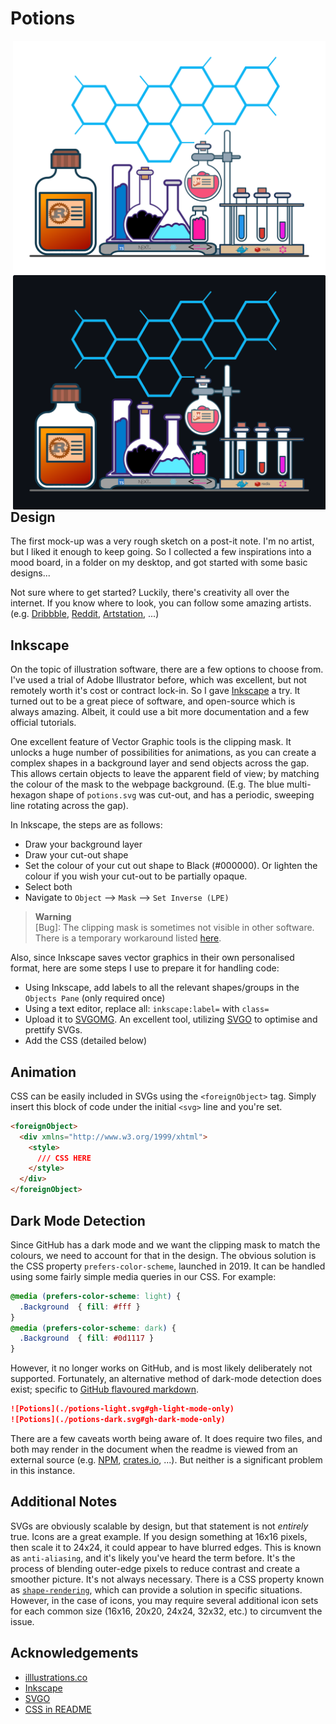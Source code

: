 # Potions

<img align="right" width="500" src="https://raw.githubusercontent.com/NashJames/Potions/master/src/potions-light.svg?sanitize=true#gh-light-mode-only" />
<img align="right" width="500" src="https://raw.githubusercontent.com/NashJames/Potions/master/src/potions-dark.svg?sanitize=true#gh-dark-mode-only" />

## Design

The first mock-up was a very rough sketch on a post-it note. I'm no artist, but I liked it enough to keep going. So I collected a few inspirations into a mood board, in a folder on my desktop, and got started with some basic designs...

Not sure where to get started? Luckily, there's creativity all over the internet. If you know where to look, you can follow some amazing artists. (e.g. [Dribbble](https://dribbble.com/shots/5781741-Potion-of-Wisdom-Speedpaint), [Reddit](https://www.reddit.com/r/Design/comments/b68bvu/heres_a_quick_breakdowntutorial_on_how_i_animate/), [Artstation](https://www.artstation.com/artwork/9m18kN), ...)

## Inkscape

On the topic of illustration software, there are a few options to choose from. I've used a trial of Adobe Illustrator before, which was excellent, but not remotely worth it's cost or contract lock-in. So I gave [Inkscape](https://inkscape.org/) a try. It turned out to be a great piece of software, and open-source which is always amazing. Albeit, it could use a bit more documentation and a few official tutorials.

One excellent feature of Vector Graphic tools is the clipping mask. It unlocks a huge number of possibilities for animations, as you can create a complex shapes in a background layer and send objects across the gap. This allows certain objects to leave the apparent field of view; by matching the colour of the mask to the webpage background. (E.g. The blue multi-hexagon shape of `potions.svg` was cut-out, and has a periodic, sweeping line rotating across the gap).

<!-- **To create a clipping mask:**  -->
In Inkscape, the steps are as follows:

- Draw your background layer
- Draw your cut-out shape
- Set the colour of your cut out shape to Black (#000000). Or lighten the colour if you wish your cut-out to be partially opaque.
- Select both
- Navigate to `Object` --> `Mask` --> `Set Inverse (LPE)`

> **Warning** <br> [Bug]: The clipping mask is sometimes not visible in other software. There is a temporary workaround listed [here](https://gitlab.com/inkscape/inkscape/-/issues/3183).

Also, since Inkscape saves vector graphics in their own personalised format, here are some steps I use to prepare it for handling code:

- Using Inkscape, add labels to all the relevant shapes/groups in the `Objects Pane` (only required once)
- Using a text editor, replace all: `inkscape:label=` with `class=`
- Upload it to [SVGOMG](https://jakearchibald.github.io/svgomg/). An excellent tool, utilizing [SVGO](https://github.com/svg/svgo) to optimise and prettify SVGs.
- Add the CSS (detailed below)

## Animation

CSS can be easily included in SVGs using the `<foreignObject>` tag. Simply insert this block of code under the initial `<svg>` line and you're set.

```html
<foreignObject>
  <div xmlns="http://www.w3.org/1999/xhtml">
    <style>
      /// CSS HERE
    </style>
  </div>
</foreignObject>
```

## Dark Mode Detection

Since GitHub has a dark mode and we want the clipping mask to match the colours, we need to account for that in the design. The obvious solution is the CSS property `prefers-color-scheme`, launched in 2019. It can be handled using some fairly simple media queries in our CSS. For example:

<!-- prettier-ignore -->
```css
@media (prefers-color-scheme: light) {
  .Background  { fill: #fff }
}
@media (prefers-color-scheme: dark) {
  .Background  { fill: #0d1117 } 
}
```

However, it no longer works on GitHub, and is most likely deliberately not supported. Fortunately, an alternative method of dark-mode detection does exist; specific to [GitHub flavoured markdown](https://docs.github.com/en/get-started/writing-on-github/getting-started-with-writing-and-formatting-on-github/basic-writing-and-formatting-syntax#specifying-the-theme-an-image-is-shown-to).

```md
![Potions](./potions-light.svg#gh-light-mode-only)
![Potions](./potions-dark.svg#gh-dark-mode-only)
```

There are a few caveats worth being aware of. It does require two files, and both may render in the document when the readme is viewed from an external source (e.g. [NPM](https://www.npmjs.com/), [crates.io](https://crates.io/), ...). But neither is a significant problem in this instance.

## Additional Notes

SVGs are obviously scalable by design, but that statement is not _entirely_ true. Icons are a great example. If you design something at 16x16 pixels, then scale it to 24x24, it could appear to have blurred edges. This is known as `anti-aliasing`, and it's likely you've heard the term before. It's the process of blending outer-edge  pixels to reduce contrast and create a smoother picture. It's not always necessary. There is a CSS property known as [`shape-rendering`](https://developer.mozilla.org/en-US/docs/Web/SVG/Attribute/shape-rendering), which can provide a solution in specific situations. However, in the case of icons, you may require several additional icon sets for each common size (16x16, 20x20, 24x24, 32x32, etc.) to circumvent the issue.

## Acknowledgements

- [illlustrations.co](https://illlustrations.co/)
- [Inkscape](https://inkscape.org/)
- [SVGO](https://github.com/svg/svgo)
- [CSS in README](https://github.com/sindresorhus/css-in-readme-like-wat)
